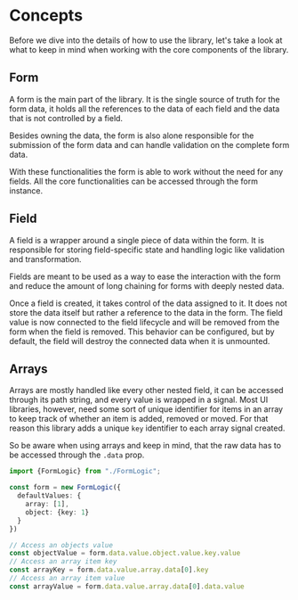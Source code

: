 # Concepts

Before we dive into the details of how to use the library,
let's take a look at what to keep in mind when working with the core components of the library.

## Form

A form is the main part of the library.
It is the single source of truth for the form data,
it holds all the references to the data of each field and the data that is not controlled by a field.

Besides owning the data,
the form is also alone responsible for the submission of the form data
and can handle validation on the complete form data.

With these functionalities the form is able to work without the need for any fields.
All the core functionalities can be accessed through the form instance.

## Field

A field is a wrapper around a single piece of data within the form.
It is responsible for storing field-specific state and handling logic like validation and transformation.

Fields are meant
to be used as a way to ease the interaction with the form
and reduce the amount of long chaining for forms with deeply nested data.

Once a field is created, it takes control of the data assigned to it.
It does not store the data itself but rather a reference to the data in the form.
The field value is now connected to the field lifecycle and will be removed from the form when the field is removed.
This behavior can be configured, but by default, the field will destroy the connected data when it is unmounted.

## Arrays

Arrays are mostly handled like every other nested field,
it can be accessed through its path string, and every value is wrapped in a signal.
Most UI libraries, however, need some sort of unique identifier for items in an array
to keep track of whether an item is added,
removed or moved.
For that reason this library adds a unique `key` identifier to each array signal created.

So be aware when using arrays and keep in mind, that the raw data has to be accessed through the `.data` prop.

```ts
import {FormLogic} from "./FormLogic";

const form = new FormLogic({
  defaultValues: {
    array: [1],
    object: {key: 1}
  }
})

// Access an objects value
const objectValue = form.data.value.object.value.key.value
// Access an array item key
const arrayKey = form.data.value.array.data[0].key
// Access an array item value
const arrayValue = form.data.value.array.data[0].data.value
```
